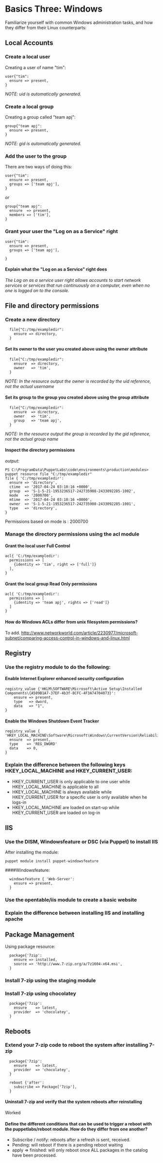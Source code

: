 # Basics Three: Windows
Familiarize yourself with common Windows administration tasks, and how they differ from their Linux counterparts:

## Local Accounts

### Create a local user

  Creating a user of name "tim":
  ```
  user{"tim":
    ensure => present,
  }
  ```

  *NOTE: uid is automatically generated.*

### Create a local group

  Creating a group called "team apj":
  ```
  group{"team apj":
    ensure => present,
  }
  ```

  *NOTE: gid is automatically generated.*

### Add the user to the group

  There are two ways of doing this:

  ```
  user{"tim":
    ensure => present,
    groups => ['team apj'],
  }
  ```

  *or*

  ```
  group{"team apj":
    ensure  => present,
    members => ['tim'],
  }
  ```

### Grant your user the "Log on as a Service" right

  ```
  user{"tim":
    ensure => present,
    groups => ['team apj'],

  }
  ```  


#### Explain what the "Log on as a Service" right does
*The Log on as a service user right allows accounts to start network services or services that run continuously on a computer, even when no one is logged on to the console.*



## File and directory permissions

### Create a new directory

```
  file{"C:/tmp/exampledir":
    ensure => directory,
  }

```

#### Set its owner to the user you created above using the owner attribute

```
  file{"C:/tmp/exampledir":
    ensure  => directory,
    owner   => 'tim',
  }

```
*NOTE: In the resource output the owner is recorded by the uid reference, not the actual username*


#### Set its group to the group you created above using the group attribute

```
  file{"C:/tmp/exampledir":
    ensure  => directory,
    owner   => 'tim',
    group   => 'team apj',
  }

```
*NOTE: In the resource output the group is recorded by the gid reference, not the actual group name*


#### Inspect the directory permissions

*output:*
```
PS C:\ProgramData\PuppetLabs\code\environments\production\modules> puppet resource file "C:/tmp/exampledir"
file { 'C:/tmp/exampledir':
  ensure => 'directory',
  ctime  => '2017-04-24 03:10:16 +0000',
  group  => 'S-1-5-21-1953236517-242735908-2433092285-1002',
  mode   => '2000700',
  mtime  => '2017-04-24 03:10:16 +0000',
  owner  => 'S-1-5-21-1953236517-242735908-2433092285-1001',
  type   => 'directory',
}
```

Permissions based on mode is : 2000700


### Manage the directory permissions using the acl module



#### Grant the local user Full Control

  ```
  acl{ 'C:/tmp/exampledir':
    permissions => [
      {identity => 'tim', right => ['full']}
    ],
  }
  ```

#### Grant the local group Read Only permissions

  ```
  acl{ 'C:/tmp/exampledir':
    permissions => [
      {identity => 'team apj', rights => ['read']}
    ]
  }
  ```

#### How do Windows ACLs differ from unix filesystem permissions?


To add.
http://www.networkworld.com/article/2230977/microsoft-subnet/comparing-access-control-in-windows-and-linux.html


## Registry
### Use the registry module to do the following:

#### Enable Internet Explorer enhanced security configuration

  ```
  registry_value {'HKLM\SOFTWARE\Microsoft\Active Setup\Installed Components\{A509B1A7-37EF-4b3f-8CFC-4F3A74704073}':
      ensure => present,
      type   => dword,
      data   => "1",
  }
  ```


#### Enable the Windows Shutdown Event Tracker

```
registry_value { 'HKEY_LOCAL_MACHINE\Software\Microsoft\Windows\CurrentVersion\Reliability':
  ensure  => present,
  type    => 'REG_DWORD'
  data    => 0,  
}
```


### Explain the difference between the following keys HKEY_LOCAL_MACHINE and HKEY_CURRENT_USER:

 - HKEY_CURRENT_USER is only applicable to one user while HKEY_LOCAL_MACHINE is applicable to all
 - HKEY_LOCAL_MACHINE is always available while HKEY_CURRENT_USER for a specific user is only available when he logs-in
 - HKEY_LOCAL_MACHINE are loaded on start-up while HKEY_CURRENT_USER are loaded on log-in


## IIS

### Use the DISM, Windowsfeature or DSC (via Puppet) to install IIS

After installing the module:

```
puppet module install puppet-windowsfeature
```

####Windowsfeature:

```
  windowsfeature { 'Web-Server':
    ensure => present,
  }
```


### Use the opentable/iis module to create a basic website



### Explain the difference between installing IIS and installing apache


## Package Management

Using package resource:

```
  package{'7zip':
    ensure => installed,
    source => 'http://www.7-zip.org/a/7z1604-x64.msi',
  }
```

### Install 7-zip using the staging module



### Install 7-zip using chocolatey

```
  package{'7zip':
    ensure    => latest,
    provider  => 'chocolatey',
  }
```


## Reboots


### Extend your 7-zip code to reboot the system after installing 7-zip

```
  package{'7zip':
    ensure    => latest,
    provider  => 'chocolatey',
  }

  reboot {'after':
    subscribe => Package['7zip'],
  }

```

#### Uninstall 7-zip and verify that the system reboots after reinstalling

Worked

#### Define the different conditions that can be used to trigger a reboot with the puppetlabs/reboot module. How do they differ from one another?

- Subscribe / notify: reboots after a refresh is sent, received.
- Pending: will reboot if there is a pending reboot waiting
- apply => finished: will only reboot once ALL packages in the catalog have been processed.
